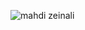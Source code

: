 <meta name="author" content="Mahdi Zeinali">
<meta name="account" content="mahdizynali">
<meta name="description" content="mahdi Zeinali github account">
<meta name="copyright" content="mahdi zeinali 2023">
<meta name="keywords" content="mahdi zeinali, mahdizynali, mrl-hsl, mrl, hsl, zeinali, mahdi zynali">

<p><img align="center" src="https://github-readme-stats.vercel.app/api/top-langs?username=mahdizynali&show_icons=true&locale=en&layout=compact" alt="mahdi zeinali" /></p>
<!-- 
<code><img width="10%" src="https://www.vectorlogo.zone/logos/python/python-ar21.svg" alt="mahdi zeinali"></code>
<code><img width="10%" src="https://www.vectorlogo.zone/logos/java/java-ar21.svg" alt="mahdi zeinali"></code>
<code><img width="10%" src="https://www.vectorlogo.zone/logos/w3_html5/w3_html5-ar21.svg" alt="mahdi zeinali"></code>
<code><img width="10%" src="https://www.vectorlogo.zone/logos/w3_css/w3_css-ar21.svg" alt="mahdi zeinali"></code>
<br />
<code><img width="10%" src="https://www.vectorlogo.zone/logos/reactjs/reactjs-ar21.svg" alt="mahdi zeinali"></code>
<code><img width="10%" src="https://www.vectorlogo.zone/logos/git-scm/git-scm-ar21.svg" alt="mahdi zeinali"></code>
<code><img width="10%" src="https://www.vectorlogo.zone/logos/github/github-ar21.svg" alt="mahdi zeinali"></code>
<code><img width="10%" src="https://www.vectorlogo.zone/logos/canva/canva-ar21.svg" alt="mahdi zeinali"></code> -->

<meta name="google-site-verification" content="JgP3NFELiJ0H6l03LarmjTSK1oBKI1-skyFmVDjdrCI" />
